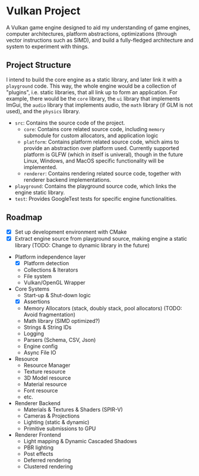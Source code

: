 # Vulkan Project

A Vulkan game engine designed to aid my understanding of game engines, computer architectures, platform abstractions, optimizations (through vector instructions such as SIMD), and build a fully-fledged architecture and system to experiment with things.

## Project Structure

I intend to build the core engine as a static library, and later link it with a `playground` code. This way, the whole engine would be a collection of "plugins", i.e. static libraries, that all link up to form an application. For example, there would be the `core` library, the `ui` library that implements ImGui, the `audio` library that implements audio, the `math` library (if GLM is not used), and the `physics` library.

- `src`:
  Contains the source code of the project.
  - `core`:
    Contains core related source code, including `memory` submodule for custom allocators, and application logic
  - `platform`:
    Contains platform related source code, which aims to provide an abstraction over platform used. Currently supported platform is GLFW (which in itself is univeral), though in the future Linux, Windows, and MacOS specific functionality will be implemented.
  - `renderer`:
    Contains rendering related source code, together with renderer backend implementations.
- `playground`:
  Contains the playground source code, which links the engine static library.
- `test`:
  Provides GoogleTest tests for specific engine functionalities.

## Roadmap

- [x] Set up development environment with CMake
- [x] Extract engine source from playground source, making engine a static library (TODO: Change to dynamic library in the future)
- Platform independence layer
  - [x] Platform detection
  - Collections & Iterators
  - File system
  - Vulkan/OpenGL Wrapper
- Core Systems
  - Start-up & Shut-down logic
  - [x] Assertions
  - Memory Allocators (stack, doubly stack, pool allocators) (TODO: Avoid fragmentation)
  - Math library (SIMD optimized?)
  - Strings & String IDs
  - Logging
  - Parsers (Schema, CSV, Json)
  - Engine config
  - Async File IO
- Resource
  - Resource Manager
  - Texture resource
  - 3D Model resource
  - Material resource
  - Font resource
  - etc.
- Renderer Backend
  - Materials & Textures & Shaders (SPIR-V)
  - Cameras & Projections
  - Lighting (static & dynamic)
  - Primitive submissions to GPU
- Renderer Frontend
  - Light mapping & Dynamic Cascaded Shadows
  - PBR lighting
  - Post effects
  - Deferred rendering
  - Clustered rendering
